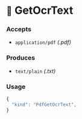 # <small>:nut_and_bolt:</small> GetOcrText



### Accepts

  - `application/pdf` _(.pdf)_

### Produces

  - `text/plain` _(.txt)_

### Usage

```js
{
  "kind": "PdfGetOcrText",
}
```
